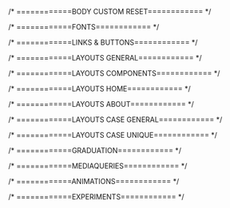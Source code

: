 /* ============BODY CUSTOM RESET============ */

/* ============FONTS============ */

/* ============LINKS & BUTTONS============ */

/* ============LAYOUTS GENERAL============ */

/* ============LAYOUTS COMPONENTS============ */

/* ============LAYOUTS HOME============ */

/* ============LAYOUTS ABOUT============ */

/* ============LAYOUTS CASE GENERAL============ */

/* ============LAYOUTS CASE UNIQUE============ */

/* ============GRADUATION============ */

/* ============MEDIAQUERIES============ */

/* ============ANIMATIONS============ */

/* ============EXPERIMENTS============ */